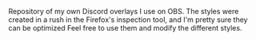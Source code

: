 Repository of my own Discord overlays I use on OBS. 
The styles were created in a rush in the Firefox's inspection tool, and I'm pretty sure they can be optimized
Feel free to use them and modify the different styles.